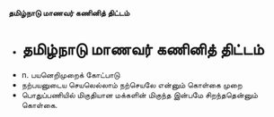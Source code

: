 **தமிழ்நாடு மாணவர் கணினித் திட்டம்**
- # தமிழ்நாடு மாணவர் கணினித் திட்டம்
- n. பயனெறிமுறைக் கோட்பாடு
- நற்பயனுடைய செயலெல்லாம் நற்செயலே என்னும் கொள்கை முறை
- பொதுப்பணியில் மிகுதியான மக்களின் மிகுந்த இன்பமே சிறந்ததென்னும் கொள்கை.

